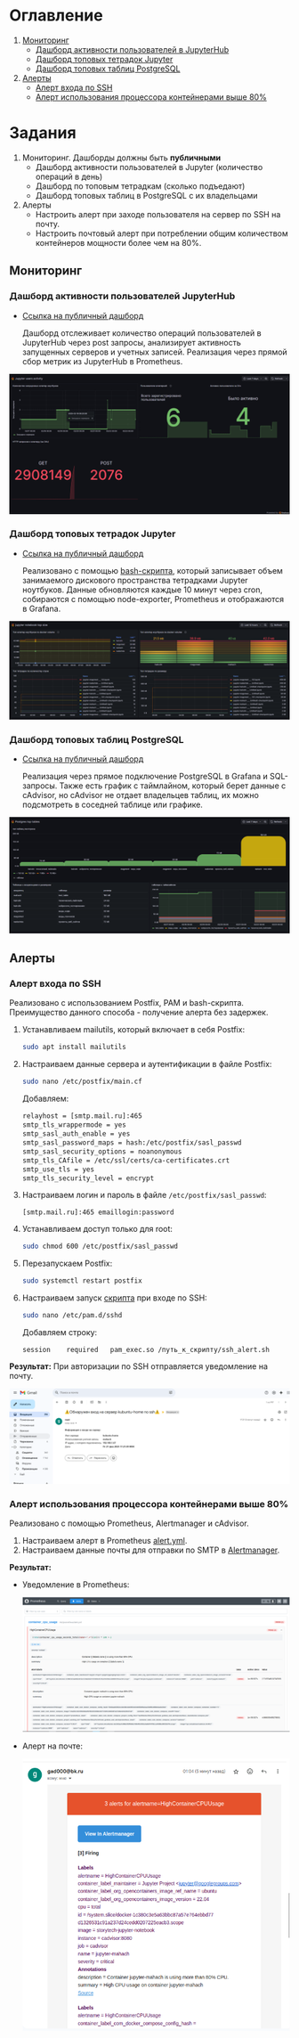 # Оглавление
1. [Мониторинг](#мониторинг)
   - [Дашборд активности пользователей в JupyterHub](#дашборд-активности-пользователей-jupyterhub)
   - [Дашборд топовых тетрадок Jupyter](#дашборд-топовых-тетрадок-jupyter)
   - [Дашборд топовых таблиц PostgreSQL](#дашборд-топовых-таблиц-postgresql)
2. [Алерты](#алерты)
   - [Алерт входа по SSH](#алерт-входа-по-ssh)
   - [Алерт использования процессора контейнерами выше 80%](#алерт-использования-процессора-контейнерами-выше-80)

# Задания
1. Мониторинг. Дашборды должны быть **публичными**
   - Дашборд активности пользователей в Jupyter (количество операций в день)
   - Дашборд по топовым тетрадкам (сколько подъедают)
   - Дашборд топовых таблиц в PostgreSQL с их владельцами
2. Алерты
   - Настроить алерт при заходе пользователя на сервер по SSH на почту.
   - Настроить почтовый алерт при потреблении общим количеством контейнеров мощности более чем на 80%.

## Мониторинг
### Дашборд активности пользователей JupyterHub

- [Ссылка на публичный дашборд](https://grafana.story-tech.ru/public-dashboards/68f835b78d6848d5bde2eda44bf77863)

  Дашборд отслеживает количество операций пользователей в JupyterHub через post запросы, анализирует активность запущенных серверов и учетных записей. Реализация через прямой сбор метрик из JupyterHub в Prometheus.

![jupyter_user_activity](img/jupyter_user_activity.png)

### Дашборд топовых тетрадок Jupyter
- [Ссылка на публичный дашборд](https://grafana.story-tech.ru/public-dashboards/58614ae327a4487aa84d6dc0192b7c2a)

  Реализовано с помощью [bash-скрипта](./check_volumes.sh), который записывает объем занимаемого дискового пространства тетрадками Jupyter ноутбуков. Данные обновляются каждые 10 минут через cron, собираются с помощью node-exporter, Prometheus и отображаются в Grafana.

![jupyter_top_notebooks](img/jupyter_top_notebooks.png)

### Дашборд топовых таблиц PostgreSQL
- [Ссылка на публичный дашборд](https://grafana.story-tech.ru/public-dashboards/034c81d55254466caf571622cbafd515)

  Реализация через прямое подключение PostgreSQL в Grafana и SQL-запросы. Также есть график с таймлайном, который берет данные с cAdvisor, но cAdvisor не отдает владельцев таблиц, их можно подсмотреть в соседней таблице или графике.

![postgres_top_tables](img/postgres_top_tables.png)


## Алерты
### Алерт входа по SSH
Реализовано с использованием Postfix, PAM и bash-скрипта. Преимущество данного способа - получение алерта без задержек.

1. Устанавливаем mailutils, который включает в себя Postfix:
   ```bash
   sudo apt install mailutils
   ```
2. Настраиваем данные сервера и аутентификации в файле Postfix:
   ```bash
   sudo nano /etc/postfix/main.cf
   ```
   Добавляем:
   ```
   relayhost = [smtp.mail.ru]:465
   smtp_tls_wrappermode = yes
   smtp_sasl_auth_enable = yes
   smtp_sasl_password_maps = hash:/etc/postfix/sasl_passwd
   smtp_sasl_security_options = noanonymous
   smtp_tls_CAfile = /etc/ssl/certs/ca-certificates.crt  
   smtp_use_tls = yes
   smtp_tls_security_level = encrypt
   ```
3. Настраиваем логин и пароль в файле `/etc/postfix/sasl_passwd`:
   ```
   [smtp.mail.ru]:465 emaillogin:password
   ```
4. Устанавливаем доступ только для root:
   ```bash
   sudo chmod 600 /etc/postfix/sasl_passwd
   ```
5. Перезапускаем Postfix:
   ```bash
   sudo systemctl restart postfix
   ```
6. Настраиваем запуск [скрипта](./ssh_alert.sh) при входе по SSH:
   ```bash
   sudo nano /etc/pam.d/sshd
   ```
   Добавляем строку:
   ```
   session    required   pam_exec.so /путь_к_скрипту/ssh_alert.sh
   ```

**Результат:**
При авторизации по SSH отправляется уведомление на почту.

![alert_container](img/ssh_alert.png)

### Алерт использования процессора контейнерами выше 80%
Реализовано с помощью Prometheus, Alertmanager и cAdvisor.

1. Настраиваем алерт в Prometheus [alert.yml](./prometheus_stack/prometheus/alert.yml).
2. Настраиваем данные почты для отправки по SMTP в [Alertmanager](./prometheus_stack/alertmanager/alertmanager.yml.example).

**Результат:**
- Уведомление в Prometheus:
  
  ![alert_container](img/alert_container_cpu_usage.png)
- Алерт на почте:
  
  ![alert_container_mail](img/alert_container_cpu_usage_mail.png)